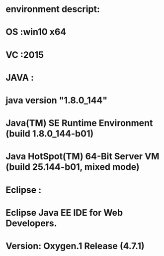 # 
#	environment descript:
#	OS		:win10 x64
#	VC		:2015
#	JAVA	:
#		java version "1.8.0_144"
#		Java(TM) SE Runtime Environment (build 1.8.0_144-b01)
#		Java HotSpot(TM) 64-Bit Server VM (build 25.144-b01, mixed mode)
#		
#	Eclipse	:
#		Eclipse Java EE IDE for Web Developers.
#		Version: Oxygen.1 Release (4.7.1)
#	